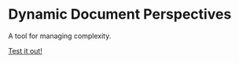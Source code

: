 # Dynamic Document Perspectives
A tool for managing complexity.

[Test it out!](https://travisa9.github.io/DynamicDocs/index.html)
